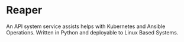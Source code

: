 # Reaper
An API system service assists helps with Kubernetes and Ansible Operations. Written in Python and deployable to Linux Based Systems. 

